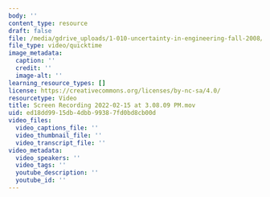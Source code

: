 ```yaml
---
body: ''
content_type: resource
draft: false
file: /media/gdrive_uploads/1-010-uncertainty-in-engineering-fall-2008/1nvs80xsYqvVTfGMat_9dWp9IAU14knvW/screen-recording-2022-02-15-at-30809-pm.mov
file_type: video/quicktime
image_metadata:
  caption: ''
  credit: ''
  image-alt: ''
learning_resource_types: []
license: https://creativecommons.org/licenses/by-nc-sa/4.0/
resourcetype: Video
title: Screen Recording 2022-02-15 at 3.08.09 PM.mov
uid: ed18dd99-15db-4dbb-9938-7fd0bd8cb00d
video_files:
  video_captions_file: ''
  video_thumbnail_file: ''
  video_transcript_file: ''
video_metadata:
  video_speakers: ''
  video_tags: ''
  youtube_description: ''
  youtube_id: ''
---
```

